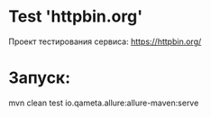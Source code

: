 # Test 'httpbin.org'

Проект тестирования сервиса: https://httpbin.org/

# Запуск:
mvn clean test io.qameta.allure:allure-maven:serve
